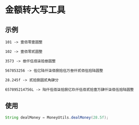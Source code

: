 # 金额转大写工具

## 示例

```shell
101 -> 壹佰零壹圆整
```

```shell
102 -> 壹佰零贰圆整
```

```shell
3573 -> 叁仟伍佰柒拾叁圆整
```

```shell
567853256 -> 伍亿陆仟柒佰捌拾伍万叁仟贰佰伍拾陆圆整
```

```shell
28.245f -> 贰拾捌圆贰角肆分
```

```shell
657895214756L -> 陆仟伍佰柒拾捌亿玖仟伍佰贰拾壹万肆仟柒佰伍拾陆圆整
```


## 使用

```java
String dealMoney = MoneyUtils.dealMoney(28.5f);
```
